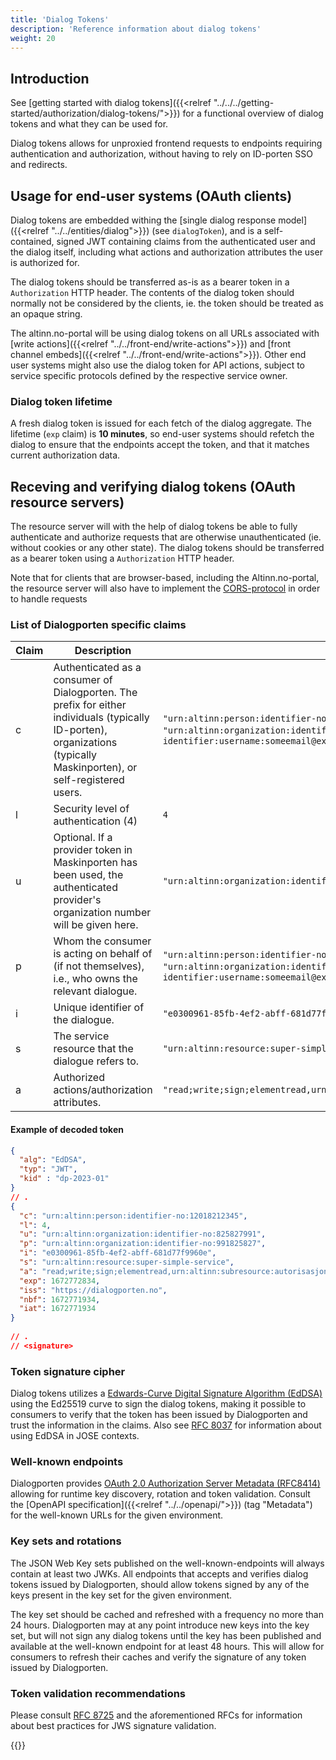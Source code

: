 ```yaml
---
title: 'Dialog Tokens'
description: 'Reference information about dialog tokens'
weight: 20
---
```


## Introduction

See [getting started with dialog tokens]({{<relref "../../../getting-started/authorization/dialog-tokens/">}}) for a functional overview of dialog tokens and what they can be used for.

Dialog tokens allows for unproxied frontend requests to endpoints requiring authentication and authorization, without having to rely on ID-porten SSO and redirects.

## Usage for end-user systems (OAuth clients)

Dialog tokens are embedded withing the [single dialog response model]({{<relref "../../entities/dialog">}}) (see `dialogToken`), and is a self-contained, signed JWT containing claims from the authenticated user and the dialog itself, including what actions and authorization attributes the user is authorized for.

The dialog tokens should be transferred as-is as a bearer token in a `Authorization` HTTP header. The contents of the dialog token should normally not be considered by the clients, ie. the token should be treated as an opaque string. 

The altinn.no-portal will be using dialog tokens on all URLs associated with [write actions]({{<relref "../../front-end/write-actions">}}) and [front channel embeds]({{<relref "../../front-end/write-actions">}}). Other end user systems might also use the dialog token for API actions, subject to service specific protocols defined by the respective service owner.

### Dialog token lifetime

A fresh dialog token is issued for each fetch of the dialog aggregate. The lifetime (`exp` claim) is **10 minutes**, so end-user systems should refetch the dialog to ensure that the endpoints accept the token, and that it matches current authorization data.

## Receving and verifying dialog tokens (OAuth resource servers)

The resource server will with the help of dialog tokens be able to fully authenticate and authorize requests that are otherwise unauthenticated (ie. without cookies or any other state). The dialog tokens should be transferred as a bearer token using a `Authorization` HTTP header. 

Note that for clients that are browser-based, including the Altinn.no-portal, the resource server will also have to implement the [CORS-protocol](https://developer.mozilla.org/en-US/docs/Web/HTTP/CORS) in order to handle requests 

### List of Dialogporten specific claims

| Claim            | Description                                                                                                                                                        | Example                                                                           |
|------------------|--------------------------------------------------------------------------------------------------------------------------------------------------------------------|-----------------------------------------------------------------------------------|
| c                | Authenticated as a consumer of Dialogporten. The prefix for either individuals (typically ID-porten), organizations (typically Maskinporten), or self-registered users. | `"urn:altinn:person:identifier-no:12018212345` `"urn:altinn:organization:identifier-no:991825827"` `"urn:altinn:party-identifier:username:someemail@example.com"` |
| l                | Security level of authentication (4)                                                                                                                                | `4`                                                                               |
| u                | Optional. If a provider token in Maskinporten has been used, the authenticated provider's organization number will be given here.                                     | `"urn:altinn:organization:identifier-no:991825827"`                                                                  |
| p                | Whom the consumer is acting on behalf of (if not themselves), i.e., who owns the relevant dialogue.                                                                 | `"urn:altinn:person:identifier-no:12018212345"` `"urn:altinn:organization:identifier-no:991825827"`  `"urn:altinn:party-identifier:username:someemail@example.com"` |
| i                | Unique identifier of the dialogue.                                                                                                                                  | `"e0300961-85fb-4ef2-abff-681d77f9960e"`                                           |
| s                | The service resource that the dialogue refers to.                                                                                                                   | `"urn:altinn:resource:super-simple-service"`                                      |
| a                | Authorized actions/authorization attributes.                                                                                                                        | `"read;write;sign;elementread,urn:altinn:subresource:authorizationattribute1"`                                    |

#### Example of decoded token

```json
{
  "alg": "EdDSA",
  "typ": "JWT",
  "kid" : "dp-2023-01" 
}
// .
{
  "c": "urn:altinn:person:identifier-no:12018212345", 
  "l": 4,  
  "u": "urn:altinn:organization:identifier-no:825827991",
  "p": "urn:altinn:organization:identifier-no:991825827", 
  "i": "e0300961-85fb-4ef2-abff-681d77f9960e",
  "s": "urn:altinn:resource:super-simple-service",
  "a": "read;write;sign;elementread,urn:altinn:subresource:autorisasjonsattributt1",
  "exp": 1672772834,
  "iss": "https://dialogporten.no",
  "nbf": 1672771934,
  "iat": 1672771934 
}
 
// .
// <signature>
```
### Token signature cipher

Dialog tokens utilizes a [Edwards-Curve Digital Signature Algorithm (EdDSA)](https://datatracker.ietf.org/doc/html/rfc8032) using the Ed25519 curve to sign the dialog tokens, making it possible to consumers to verify that the token has been issued by Dialogporten and trust the information in the claims. Also see [RFC 8037](https://datatracker.ietf.org/doc/html/rfc8037) for information about using EdDSA in JOSE contexts.

### Well-known endpoints

Dialogporten provides [OAuth 2.0 Authorization Server Metadata (RFC8414)](https://datatracker.ietf.org/doc/html/rfc8414) allowing for runtime key discovery, rotation and token validation. Consult the [OpenAPI specification]({{<relref "../../openapi/">}}) (tag "Metadata") for the well-known URLs for the given environment.

### Key sets and rotations
The JSON Web Key sets published on the well-known-endpoints will always contain at least two JWKs. All endpoints that accepts and verifies dialog tokens issued by Dialogporten, should allow tokens signed by any of the keys present in the key set for the given environment. 

The key set should be cached and refreshed with a frequency no more than 24 hours. Dialogporten may at any point introduce new keys into the key set, but will not sign any dialog tokens until the key has been published and available at the well-known endpoint for at least 48 hours. This will allow for consumers to refresh their caches and verify the signature of any token issued by Dialogporten.

### Token validation recommendations
Please consult [RFC 8725](https://datatracker.ietf.org/doc/html/rfc8725) and the aforementioned RFCs for information about best practices for JWS signature validation.


{{<children />}}

